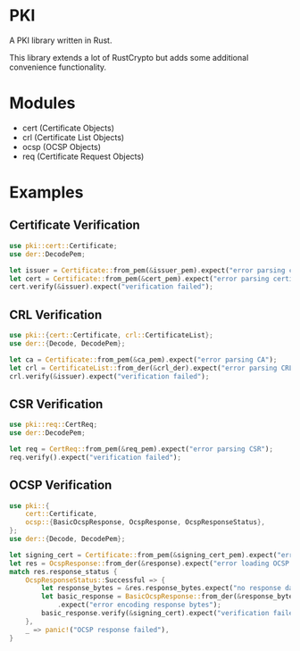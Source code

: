 PKI
===

A PKI library written in Rust.

This library extends a lot of RustCrypto but adds some additional convenience functionality.

# Modules

* cert (Certificate Objects)
* crl (Certificate List Objects)
* ocsp (OCSP Objects)
* req (Certificate Request Objects)

# Examples

## Certificate Verification

```rust
use pki::cert::Certificate;
use der::DecodePem;

let issuer = Certificate::from_pem(&issuer_pem).expect("error parsing certificate");
let cert = Certificate::from_pem(&cert_pem).expect("error parsing certificate");
cert.verify(&issuer).expect("verification failed");
```

## CRL Verification

```rust
use pki::{cert::Certificate, crl::CertificateList};
use der::{Decode, DecodePem};

let ca = Certificate::from_pem(&ca_pem).expect("error parsing CA");
let crl = CertificateList::from_der(&crl_der).expect("error parsing CRL");
crl.verify(&issuer).expect("verification failed");
```

## CSR Verification

```rust
use pki::req::CertReq;
use der::DecodePem;

let req = CertReq::from_pem(&req_pem).expect("error parsing CSR");
req.verify().expect("verification failed");
```

## OCSP Verification

```rust
use pki::{
    cert::Certificate,
    ocsp::{BasicOcspResponse, OcspResponse, OcspResponseStatus},
};
use der::{Decode, DecodePem};

let signing_cert = Certificate::from_pem(&signing_cert_pem).expect("error parsing certificate");
let res = OcspResponse::from_der(&response).expect("error loading OCSP response");
match res.response_status {
    OcspResponseStatus::Successful => {
        let response_bytes = &res.response_bytes.expect("no response data");
        let basic_response = BasicOcspResponse::from_der(&response_bytes.response.as_bytes())
            .expect("error encoding response bytes");
        basic_response.verify(&signing_cert).expect("verification failed");
    },
    _ => panic!("OCSP response failed"),
}
```
